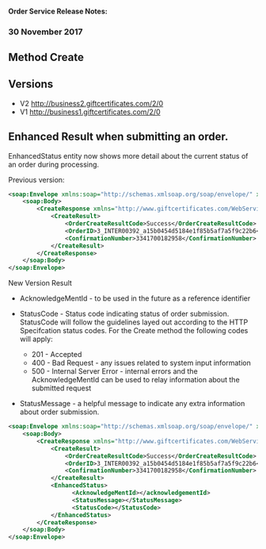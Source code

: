 #### Order Service Release Notes:

### 30 November 2017
## Method Create
## Versions 
* V2 http://business2.giftcertificates.com/2/0 
* V1 http://business1.giftcertificates.com/2/0

## Enhanced Result when submitting an order.
EnhancedStatus entity now shows more detail about the current status of an order during processing.  

Previous version: 

```xml
<soap:Envelope xmlns:soap="http://schemas.xmlsoap.org/soap/envelope/" xmlns:xsi="http://www.w3.org/2001/XMLSchema-instance" xmlns:xsd="http://www.w3.org/2001/XMLSchema">
    <soap:Body>
        <CreateResponse xmlns="http://www.giftcertificates.com/WebService/">
            <CreateResult>
                <OrderCreateResultCode>Success</OrderCreateResultCode>
                <OrderID>3_INTER00392_a15b0454d5184e1f85b5af7a5f9c22b6</OrderID>
                <ConfirmationNumber>3341700182958</ConfirmationNumber>
            </CreateResult>
        </CreateResponse>
    </soap:Body>
</soap:Envelope>
```
New Version Result

* AcknowledgeMentId - to be used in the future as a reference identifier
* StatusCode - Status code indicating status of order submission.  StatusCode will follow the guidelines layed out according to the HTTP Specifcation status codes.  For the Create method the following codes will apply:
    * 201 - Accepted
    * 400 - Bad Request - any issues related to system input information
    * 500 - Internal Server Error - internal errors and the AcknowledgeMentId can be used to relay information about the submitted     request
    
* StatusMessage - a helpful message to indicate any extra information about order submission.

```xml
<soap:Envelope xmlns:soap="http://schemas.xmlsoap.org/soap/envelope/" xmlns:xsi="http://www.w3.org/2001/XMLSchema-instance" xmlns:xsd="http://www.w3.org/2001/XMLSchema">
    <soap:Body>
        <CreateResponse xmlns="http://www.giftcertificates.com/WebService/">
            <CreateResult>
                <OrderCreateResultCode>Success</OrderCreateResultCode>
                <OrderID>3_INTER00392_a15b0454d5184e1f85b5af7a5f9c22b6</OrderID>
                <ConfirmationNumber>3341700182958</ConfirmationNumber>
            </CreateResult>
            <EnhancedStatus>
                  <AcknowledgeMentId></acknowledgementId>
                  <StatusMessage></StatusMessage>
                  <StatusCode></StatusCode>
            </EnhancedStatus>
        </CreateResponse>
    </soap:Body>
</soap:Envelope>
```



